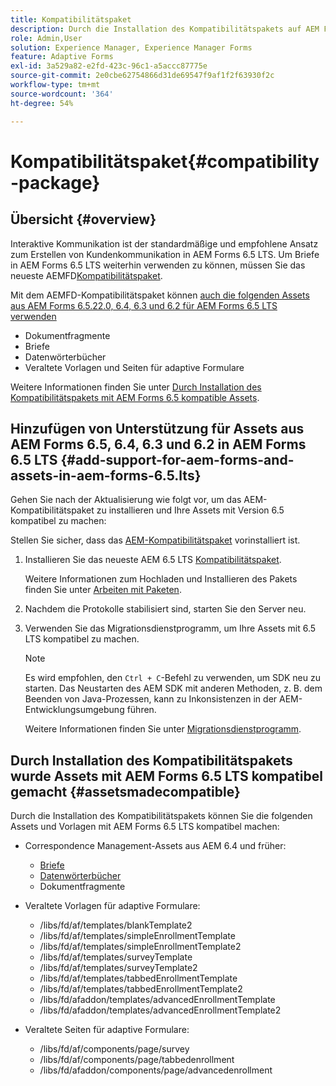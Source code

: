 ```yaml
---
title: Kompatibilitätspaket
description: Durch die Installation des Kompatibilitätspakets auf AEM Forms 6.5 LTS können Sie Correspondence Management-Assets aus AEM Forms 6.5 und früheren Versionen sowie veraltete Vorlagen und Seiten für adaptive Formulare verwenden
role: Admin,User
solution: Experience Manager, Experience Manager Forms
feature: Adaptive Forms
exl-id: 3a529a82-e2fd-423c-96c1-a5accc87775e
source-git-commit: 2e0cbe62754866d31de69547f9af1f2f63930f2c
workflow-type: tm+mt
source-wordcount: '364'
ht-degree: 54%

---
```


# Kompatibilitätspaket{#compatibility-package}

## Übersicht {#overview}

Interaktive Kommunikation ist der standardmäßige und empfohlene Ansatz zum Erstellen von Kundenkommunikation in AEM Forms 6.5 LTS. Um Briefe in AEM Forms 6.5 LTS weiterhin verwenden zu können, müssen Sie das neueste AEMFD[Kompatibilitätspaket &#x200B;](https://experienceleague.adobe.com/de/docs/experience-manager-release-information/aem-release-updates/forms-updates/aem-forms-releases).

Mit dem AEMFD-Kompatibilitätspaket können [&#x200B; auch die folgenden Assets aus AEM Forms 6.5.22.0, 6.4, 6.3 und 6.2 für AEM Forms 6.5 LTS verwenden](../../forms/using/compatibility-package.md#add-support-for-aem-forms-and-assets-in-aem-forms)

* Dokumentfragmente
* Briefe
* Datenwörterbücher
* Veraltete Vorlagen und Seiten für adaptive Formulare

Weitere Informationen finden Sie unter [Durch Installation des Kompatibilitätspakets mit AEM Forms 6.5 kompatible Assets](../../forms/using/compatibility-package.md#assetsmadecompatible).

## Hinzufügen von Unterstützung für Assets aus AEM Forms 6.5, 6.4, 6.3 und 6.2 in AEM Forms 6.5 LTS {#add-support-for-aem-forms-and-assets-in-aem-forms-6.5.lts}

Gehen Sie nach der Aktualisierung wie folgt vor, um das AEM-Kompatibilitätspaket zu installieren und Ihre Assets mit Version 6.5 kompatibel zu machen:

Stellen Sie sicher, dass das [AEM-Kompatibilitätspaket](https://experienceleague.adobe.com/de/docs/experience-manager-release-information/aem-release-updates/forms-updates/aem-forms-releases) vorinstalliert ist.

1. Installieren Sie das neueste AEM 6.5 LTS [Kompatibilitätspaket](https://experienceleague.adobe.com/de/docs/experience-manager-release-information/aem-release-updates/forms-updates/aem-forms-releases).

   Weitere Informationen zum Hochladen und Installieren des Pakets finden Sie unter [Arbeiten mit Paketen](/help/sites-administering/package-manager.md).

1. Nachdem die Protokolle stabilisiert sind, starten Sie den Server neu.
1. Verwenden Sie das Migrationsdienstprogramm, um Ihre Assets mit 6.5 LTS kompatibel zu machen.

   >[!NOTE]
   >
   > Es wird empfohlen, den `Ctrl + C`-Befehl zu verwenden, um SDK neu zu starten. Das Neustarten des AEM SDK mit anderen Methoden, z. B. dem Beenden von Java-Prozessen, kann zu Inkonsistenzen in der AEM-Entwicklungsumgebung führen.

   Weitere Informationen finden Sie unter [Migrationsdienstprogramm](../../forms/using/migration-utility.md).

## Durch Installation des Kompatibilitätspakets wurde Assets mit AEM Forms 6.5 LTS kompatibel gemacht {#assetsmadecompatible}

Durch die Installation des Kompatibilitätspakets können Sie die folgenden Assets und Vorlagen mit AEM Forms 6.5 LTS kompatibel machen:

* Correspondence Management-Assets aus AEM 6.4 und früher:

   * [Briefe](../../forms/using/create-letter.md)
   * [Datenwörterbücher](/help/forms/using/data-dictionary.md)
   * Dokumentfragmente

* Veraltete Vorlagen für adaptive Formulare:

   * /libs/fd/af/templates/blankTemplate2
   * /libs/fd/af/templates/simpleEnrollmentTemplate
   * /libs/fd/af/templates/simpleEnrollmentTemplate2
   * /libs/fd/af/templates/surveyTemplate
   * /libs/fd/af/templates/surveyTemplate2
   * /libs/fd/af/templates/tabbedEnrollmentTemplate
   * /libs/fd/af/templates/tabbedEnrollmentTemplate2
   * /libs/fd/afaddon/templates/advancedEnrollmentTemplate
   * /libs/fd/afaddon/templates/advancedEnrollmentTemplate2

* Veraltete Seiten für adaptive Formulare:

   * /libs/fd/af/components/page/survey
   * /libs/fd/af/components/page/tabbedenrollment
   * /libs/fd/afaddon/components/page/advancedenrollment
